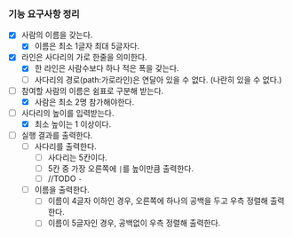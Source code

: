 ### 기능 요구사항 정리
- [x] 사람의 이름을 갖는다.
  - [x] 이름은 최소 1글자 최대 5글자다.
- [x] 라인은 사다리의 가로 한줄을 의미한다.
  - [x] 한 라인은 사람수보다 하나 적은 폭을 갖는다.
  - [ ] 사다리의 경로(path:가로라인)은 연달아 있을 수 없다. (나란히 있을 수 없다.)
- [ ] 참여할 사람의 이름은 쉼표로 구분해 받는다.
  - [x] 사람은 최소 2명 참가해야한다.
- [ ] 사다리의 높이를 입력받는다.
  - [x] 최소 높이는 1 이상이다.
- [ ] 실행 결과를 출력한다.
  - [ ] 사다리를 출력한다.
    - [ ] 사다리는 5칸이다.
    - [ ] 5칸 중 가장 오른쪽에 `|`를 높이만큼 출력한다.
    - [ ] //TODO `-` 
  - [ ] 이름을 출력한다.
    - [ ] 이름이 4글자 이하인 경우, 오른쪽에 하나의 공백을 두고 우측 정렬해 출력한다.
    - [ ] 이름이 5글자인 경우, 공백없이 우측 정렬해 출력한다.
